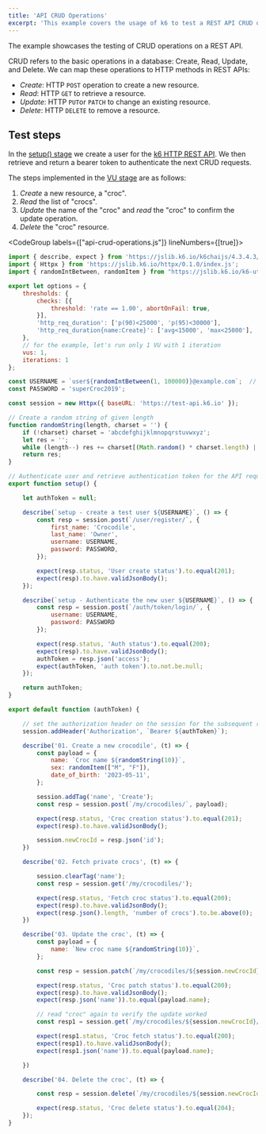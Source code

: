 ```yaml
---
title: 'API CRUD Operations'
excerpt: 'This example covers the usage of k6 to test a REST API CRUD operations.'
---
```


The example showcases the testing of CRUD operations on a REST API. 

CRUD refers to the basic operations in a database: Create, Read, Update, and Delete. We can map these operations to HTTP methods in REST APIs:

- _Create_: HTTP `POST` operation to create a new resource.
- _Read_: HTTP `GET` to retrieve a resource.
- _Update_: HTTP `PUT`or `PATCH` to change an existing resource.
- _Delete_: HTTP `DELETE` to remove a resource.

## Test steps

In the [setup() stage](/using-k6/test-lifecycle/#setup-and-teardown-stages) we create a user for the [k6 HTTP REST API](https://test-api.k6.io/). We then retrieve and return a bearer token to authenticate the next CRUD requests.

The steps implemented in the [VU stage](/using-k6/test-lifecycle/#the-vu-stage) are as follows:

1. _Create_ a new resource, a "croc".
2. _Read_ the list of "crocs".
3. _Update_ the name of the "croc" and _read_ the "croc" to confirm the update operation.
4. _Delete_ the "croc" resource.

<CodeGroup labels={["api-crud-operations.js"]} lineNumbers={[true]}>

```javascript
import { describe, expect } from 'https://jslib.k6.io/k6chaijs/4.3.4.3/index.js';
import { Httpx } from 'https://jslib.k6.io/httpx/0.1.0/index.js';
import { randomIntBetween, randomItem } from "https://jslib.k6.io/k6-utils/1.2.0/index.js";

export let options = {
    thresholds: {
        checks: [{
            threshold: 'rate == 1.00', abortOnFail: true,
        }],
        'http_req_duration': ['p(90)<25000', 'p(95)<30000'],
        'http_req_duration{name:Create}': ['avg<15000', 'max<25000'],
    },
    // for the example, let's run only 1 VU with 1 iteration
    vus: 1,
    iterations: 1
};

const USERNAME = `user${randomIntBetween(1, 100000)}@example.com`;  // Set your own email;
const PASSWORD = 'superCroc2019';

const session = new Httpx({ baseURL: 'https://test-api.k6.io' });

// Create a random string of given length
function randomString(length, charset = '') {
    if (!charset) charset = 'abcdefghijklmnopqrstuvwxyz';
    let res = '';
    while (length--) res += charset[(Math.random() * charset.length) | 0];
    return res;
}

// Authenticate user and retrieve authentication token for the API requests
export function setup() {

    let authToken = null;

    describe(`setup - create a test user ${USERNAME}`, () => {
        const resp = session.post(`/user/register/`, {
            first_name: 'Crocodile',
            last_name: 'Owner',
            username: USERNAME,
            password: PASSWORD,
        });

        expect(resp.status, 'User create status').to.equal(201);
        expect(resp).to.have.validJsonBody();
    });

    describe(`setup - Authenticate the new user ${USERNAME}`, () => {
        const resp = session.post(`/auth/token/login/`, {
            username: USERNAME,
            password: PASSWORD
        });

        expect(resp.status, 'Auth status').to.equal(200);
        expect(resp).to.have.validJsonBody();
        authToken = resp.json('access');
        expect(authToken, 'auth token').to.not.be.null;
    });

    return authToken;
}

export default function (authToken) {

    // set the authorization header on the session for the subsequent requests.
    session.addHeader('Authorization', `Bearer ${authToken}`);

    describe('01. Create a new crocodile', (t) => {
        const payload = {
            name: `Croc name ${randomString(10)}`,
            sex: randomItem(["M", "F"]),
            date_of_birth: '2023-05-11',
        };

        session.addTag('name', 'Create');
        const resp = session.post(`/my/crocodiles/`, payload);

        expect(resp.status, 'Croc creation status').to.equal(201);
        expect(resp).to.have.validJsonBody();

        session.newCrocId = resp.json('id');
    })

    describe('02. Fetch private crocs', (t) => {

        session.clearTag('name');
        const resp = session.get('/my/crocodiles/');

        expect(resp.status, 'Fetch croc status').to.equal(200);
        expect(resp).to.have.validJsonBody();
        expect(resp.json().length, 'number of crocs').to.be.above(0);
    })

    describe('03. Update the croc', (t) => {
        const payload = {
            name: `New croc name ${randomString(10)}`,
        };

        const resp = session.patch(`/my/crocodiles/${session.newCrocId}/`, payload);

        expect(resp.status, 'Croc patch status').to.equal(200);
        expect(resp).to.have.validJsonBody();
        expect(resp.json('name')).to.equal(payload.name);

        // read "croc" again to verify the update worked
        const resp1 = session.get(`/my/crocodiles/${session.newCrocId}/`);

        expect(resp1.status, 'Croc fetch status').to.equal(200);
        expect(resp1).to.have.validJsonBody();
        expect(resp1.json('name')).to.equal(payload.name);

    })

    describe('04. Delete the croc', (t) => {

        const resp = session.delete(`/my/crocodiles/${session.newCrocId}/`);

        expect(resp.status, 'Croc delete status').to.equal(204);
    });
}
```

</CodeGroup>
